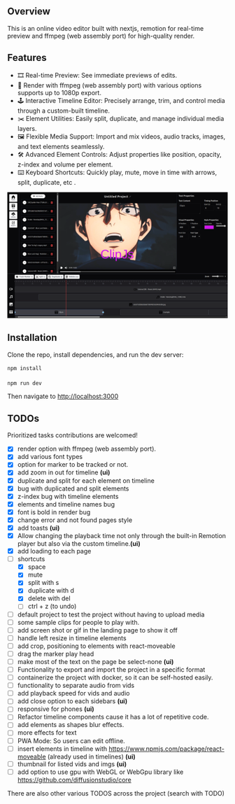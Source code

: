 ## Overview

This is an online video editor built with nextjs, remotion for real-time preview and ffmpeg (web assembly port) for high-quality render.

## Features

- 🎞️ Real-time Preview: See immediate previews of edits.
- 🧰 Render with ffmpeg (web assembly port) with various options supports up to 1080p export.
- 🕹️ Interactive Timeline Editor: Precisely arrange, trim, and control media through a custom-built timeline.
- ✂️ Element Utilities: Easily split, duplicate, and manage individual media layers.
- 🖼️ Flexible Media Support: Import and mix videos, audio tracks, images, and text elements seamlessly.
- 🛠️ Advanced Element Controls: Adjust properties like position, opacity, z-index and volume per element.
- ⌨️ Keyboard Shortcuts: Quickly play, mute, move in time with arrows, split, duplicate, etc .

![Alt Text](/images/image.png)

## Installation

Clone the repo, install dependencies, and run the dev server:

```bash
npm install

npm run dev
```

Then navigate to [http://localhost:3000](http://localhost:3000)

## TODOs

Prioritized tasks contributions are welcomed!

- [x] render option with ffmpeg (web assembly port).
- [x] add various font types
- [x] option for marker to be tracked or not.
- [x] add zoom in out for timeline **(ui)**
- [x] duplicate and split for each element on timeline
- [x] bug with duplicated and split elements
- [x] z-index bug with timeline elements
- [x] elements and timeline names bug
- [x] font is bold in render bug
- [x] change error and not found pages style
- [x] add toasts **(ui)**
- [x] Allow changing the playback time not only through the built-in Remotion player but also via the custom timeline.**(ui)**
- [x] add loading to each page 
- [ ] shortcuts
	- [x] space
	- [x] mute
	- [x] split with s
	- [x] duplicate with d
	- [x] delete with del
	- [ ] ctrl + z (to undo)
- [ ] default project to test the project without having to upload media
- [ ] some sample clips for people to play with.
- [ ] add screen shot or gif in the landing page to show it off
- [ ] handle left resize in timeline elements
- [ ] add crop, positioning to elements with react-moveable
- [ ] drag the marker play head
- [ ] make most of the text on the page be select-none **(ui)**
- [ ] Functionality to export and import the project in a specific format
- [ ] containerize the project with docker, so it can be self-hosted easily.
- [ ] functionality to separate audio from vids
- [ ] add playback speed for vids and audio
- [ ] add close option to each sidebars **(ui)**
- [ ] responsive for phones **(ui)**
- [ ] Refactor timeline components cause it has a lot of repetitive code.
- [ ] add elements as shapes blur effects.
- [ ] more effects for text
- [ ] PWA Mode: So users can edit offline.
- [ ] insert elements in timeline with https://www.npmjs.com/package/react-moveable (already used in timelines) **(ui)**
- [ ] thumbnail for listed vids and imgs **(ui)**
- [ ] add option to use gpu with WebGL or WebGpu library like https://github.com/diffusionstudio/core

There are also other various TODOS across the project (search with TODO)